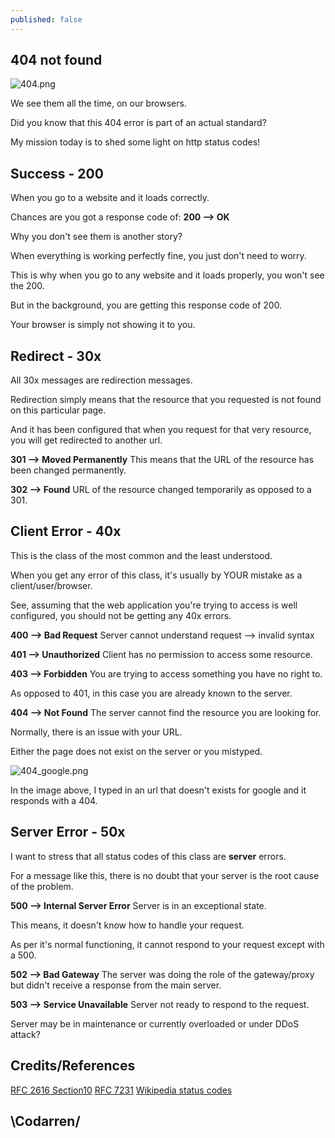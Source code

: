 ```yaml
---
published: false
---
```

## 404 not found
![404.png](https://github.com/codarrenvelvindron/codarrenvelvindron.github.io/raw/master/images/404.png)


We see them all the time, on our browsers.

Did you know that this 404 error is part of an actual standard?

My mission today is to shed some light on http status codes!

## Success - 200
When you go to a website and it loads correctly.

Chances are you got a response code of:
**200 --> OK**

Why you don't see them is another story?

When everything is working perfectly fine, you just don't need to worry.

This is why when you go to any website and it loads properly, you won't see the 200.

But in the background, you are getting this response code of 200.

Your browser is simply not showing it to you.

## Redirect - 30x
All 30x messages are redirection messages.

Redirection simply means that the resource that you requested is not found on this particular page.

And it has been configured that when you request for that very resource, you will get redirected to another url.

**301 --> Moved Permanently**
This means that the URL of the resource has been changed permanently.

**302 --> Found**
URL of the resource changed temporarily as opposed to a 301.

## Client Error - 40x

This is the class of the most common and the least understood.

When you get any error of this class, it's usually by YOUR mistake as a client/user/browser.

See, assuming that the web application you're trying to access is well configured, you should not be getting any 40x errors.

**400 --> Bad Request**
Server cannot understand request --> invalid syntax

**401 --> Unauthorized**
Client has no permission to access some resource.

**403 --> Forbidden**
You are trying to access something you have no right to.

As opposed to 401, in this case you are already known to the server.

**404 --> Not Found**
The server cannot find the resource you are looking for.

Normally, there is an issue with your URL.

Either the page does not exist on the server or you mistyped.

![404_google.png](https://github.com/codarrenvelvindron/codarrenvelvindron.github.io/raw/master/images/404_google.png)

In the image above, I typed in an url that doesn't exists for google and it responds with a 404.

## Server Error - 50x
I want to stress that all status codes of this class are **server** errors.

For a message like this, there is no doubt that your server is the root cause of the problem.

**500 --> Internal Server Error**
Server is in an exceptional state.

This means, it doesn't know how to handle your request.

As per it's normal functioning, it cannot respond to your request except with a 500.

**502 --> Bad Gateway**
The server was doing the role of the gateway/proxy but didn't receive a response from the main server.

**503 --> Service Unavailable**
Server not ready to respond to the request.

Server may be in maintenance or currently overloaded or under DDoS attack?

## Credits/References
[RFC 2616 Section10](https://tools.ietf.org/html/rfc2616#section-10)
[RFC 7231](https://tools.ietf.org/html/rfc7231#section-6.5.1)
[Wikipedia status codes](https://en.wikipedia.org/wiki/List_of_HTTP_status_codes)

## \Codarren/
